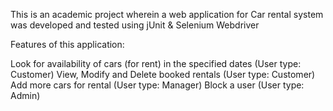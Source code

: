 This is an academic project wherein a web application for Car rental system was developed and tested using jUnit & Selenium Webdriver

Features of this application:

Look for availability of cars (for rent) in the specified dates (User type: Customer)
View, Modify and Delete booked rentals (User type: Customer)
Add more cars for rental (User type: Manager)
Block a user (User type: Admin)
